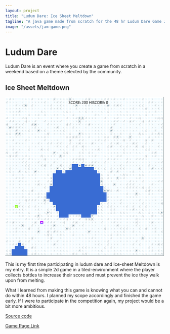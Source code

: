 ```yaml
---
layout: project
title: "Ludum Dare: Ice Sheet Meltdown"
tagline: "A java game made from scratch for the 48 hr Ludum Dare Game Jam"
image: "/assets/jam-game.png"
---
```


# Ludum Dare

 Ludum Dare is an event where you create a game from scratch in a weekend based on a theme selected by the community.


## Ice Sheet Meltdown
![game](/assets/jam-game1.png)

  This is my first time participating in ludum dare and Ice-sheet Meltdown is my entry. It is a simple 2d game in a tiled-environment where the player collects bottles to increase their score and must prevent the ice they walk upon from melting.

  What I learned from making this game is knowing what you can and cannot do within 48 hours. I planned my scope accordingly and finished the game early. If I were to participate in the competition again, my project would be a bit more ambitious.


[Source code](https://github.com/aashkir/ice-sheet-meltdown)

[Game Page Link](https://ldjam.com/events/ludum-dare/42/ice-sheet-meltdown)